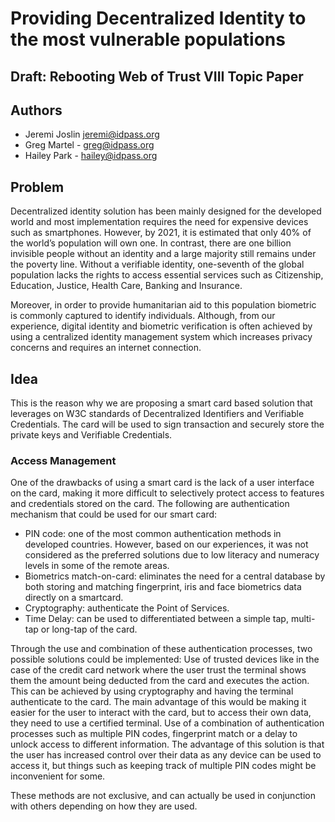 
# Providing Decentralized Identity to the most vulnerable populations

## Draft: Rebooting Web of Trust VIII Topic Paper

## Authors

- Jeremi Joslin <jeremi@idpass.org>
- Greg Martel  - <greg@idpass.org>
- Hailey Park - <hailey@idpass.org>

## Problem

Decentralized identity solution has been mainly designed for the developed world and most implementation requires the need for expensive devices such as smartphones. However, by 2021, it is estimated that only 40% of the world’s population will own one. In contrast, there are one billion invisible people without an identity and a large majority still remains under the poverty line. Without a verifiable identity, one-seventh of the global population lacks the rights to access essential services such as Citizenship, Education, Justice, Health Care, Banking and Insurance.  

Moreover, in order to provide humanitarian aid to this population biometric is commonly captured to identify individuals. Although, from our experience, digital identity and biometric verification is often achieved by using a centralized identity management system which increases privacy concerns and requires an internet connection. 

## Idea

This is the reason why we are proposing a smart card based solution that leverages on W3C standards of Decentralized Identifiers and Verifiable Credentials. The card will be used to sign transaction and securely store the private keys and Verifiable Credentials.

### Access Management
One of the drawbacks of using a smart card is the lack of a user interface on the card, making it more difficult to selectively protect access to features and credentials stored on the card.
The following are authentication mechanism that could be used for our smart card:
- PIN code: one of the most common authentication methods in developed countries. However, based on our experiences, it was not considered as the preferred solutions due to low literacy and numeracy levels in some of the remote areas.
- Biometrics match-on-card: eliminates the need for a central database by both storing and matching fingerprint, iris and face biometrics data directly on a smartcard. 
- Cryptography: authenticate the Point of Services.
- Time Delay: can be used to differentiated between a simple tap, multi-tap or long-tap of the card.

Through the use and combination of these authentication processes, two possible solutions could be implemented:
Use of trusted devices like in the case of the credit card network where the user trust the terminal shows them the amount being deducted from the card and executes the action. This can be achieved by using cryptography and having the terminal authenticate to the card. The main advantage of this would be making it easier for the user to interact with the card, but to access their own data, they need to use a certified terminal. 
Use of a combination of authentication processes such as multiple PIN codes, fingerprint match or a delay to unlock access to different information. The advantage of this solution is that the user has increased control over their data as any device can be used to access it, but things such as keeping track of multiple PIN codes might be inconvenient for some.

These methods are not exclusive, and can actually be used in conjunction with others depending on how they are used. 











